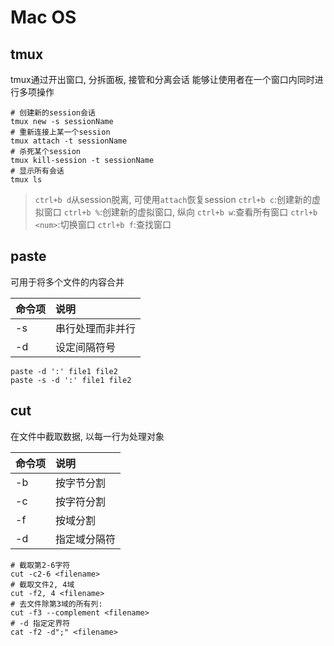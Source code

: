 

# Mac OS

## tmux

tmux通过开出窗口, 分拆面板, 接管和分离会话
能够让使用者在一个窗口内同时进行多项操作

```
# 创建新的session会话
tmux new -s sessionName
# 重新连接上某一个session
tmux attach -t sessionName
# 杀死某个session
tmux kill-session -t sessionName
# 显示所有会话
tmux ls
```

> `ctrl+b d`从session脱离, 可使用`attach`恢复session
> `ctrl+b c`:创建新的虚拟窗口
> `ctrl+b %`:创建新的虚拟窗口, 纵向
> `ctrl+b w`:查看所有窗口
> `ctrl+b <num>`:切换窗口
> `ctrl+b f`:查找窗口


## paste

可用于将多个文件的内容合并

|命令项|说明|
|:-|:-|
|-s|串行处理而非并行|
|-d|设定间隔符号|

```
paste -d ':' file1 file2
paste -s -d ':' file1 file2
```

## cut

在文件中截取数据, 以每一行为处理对象

|命令项|说明|
|:-|:-|
|-b|按字节分割|
|-c|按字符分割|
|-f|按域分割|
|-d|指定域分隔符|


```shell
# 截取第2-6字符
cut -c2-6 <filename>
# 截取文件2, 4域
cut -f2, 4 <filename>
# 去文件除第3域的所有列:
cut -f3 --complement <filename>
# -d 指定定界符
cat -f2 -d";" <filename>
```
